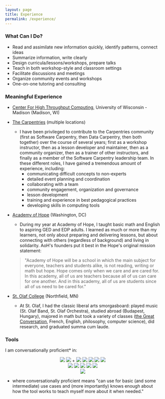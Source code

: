```yaml
---
layout: page
title: Experience
permalink: /experience/
---
```


### What Can I Do?

* Read and assimilate new information quickly, identify patterns, connect ideas
* Summarize information, write clearly
* Design curricula/lessons/workshops, prepare talks
* Teach in both workshop-style and classroom settings
* Facilitate discussions and meetings
* Organize community events and workshops
* One-on-one tutoring and consulting

### Meaningful Experience

* [Center For High Throughput Computing][chtc], University of Wisconsin - Madison (Madison, WI)

* [The Carpentries][carpentries] (multiple locations)
  * I have been privileged to contribute to the Carpentries community (first as Software
    Carpentry, then Data Carpentry, then both together) over the course of several
    years; first as a workshop instructor, then as a lesson developer and maintainer,
    then as a community organizer, then as a trainer of other instructors, and finally
    as a member of the Software Carpentry leadership team.  In these different roles,
    I have gained a tremendous amount of experience, including:
      * communicating difficult concepts to non-experts
      * detailed event planning and coordination
      * collaborating with a team
      * community engagement, organization and governance
      * lesson development
      * training and experience in best pedagogical practices
      * developing skills in computing tools

* [Academy of Hope][aoh] (Washington, DC)
  * During my year at Academy of Hope, I taught basic math and English to
  aspiring GED and EDP adults.  I learned as much or more than my learners,
  not only about preparing and delivering lessons, but about connecting with
  others (regardless of background) and living in solidarity.  AoH's founders
  put it best in the Hope's original mission statement:
  > "Academy of Hope will be a school in which the main subject for everyone, teachers
and students alike, is not reading, writing or math but hope. Hope comes only when we
care and are cared for. In this academy, all of us are teachers because all of us can care for
one another. And in this academy, all of us are students since all of us need to be cared for."

* [St. Olaf College][olaf] (Northfield, MN)
  * At St. Olaf, I had the classic liberal arts smorgasboard: played music (St. Olaf Band,
    St. Olaf Orchestra), studied abroad (Budapest, Hungary), majored in math
    but took a variety of classes ([the Great Conversation][gc], French, English, philosophy, computer
    science), did research, and graduated summa cum laude.  

### Tools

I am conversationally proficient* in:

<center>

<img class="logos" src="../images/logos/python-logo-master-v3-TM.png">
<img class="logos" src="../images/logos/R-logo.jpeg"> +
<img class="logos" src="../images/logos/hex-tidyverse.png">
<img class="logos" src="../images/logos/Git-Logo-2Color.png">
<img class="logos" src="../images/logos/Gnu-bash-logo.svg.png">
<img class="logos" src="../images/logos/sqlite-logo.png">
<img class="logos" src="../images/logos/HTCondor_red_blk.png">
<br>
<img class="logos" src="../images/logos/latex.png">
<img class="logos" src="../images/logos/github-pages.jpeg">
<img class="logos" src="../images/logos/HTML5CSS3Logos.svg">
<img class="logos" src="../images/logos/WordPress-logotype-standard.png">
<img class="logos" src="../images/logos/Mediawiki_logo_reworked.svg">
<br>
<img class="logos" src="../images/logos/linux-mac-windows.jpg">
</center>

* where conversationally proficient means "can use for basic (and some intermediate)
use cases and (more importantly) knows enough about how the tool
works to teach myself more about it when needed."

[chtc]: http://chtc.cs.wisc.edu/
[carpentries]: https://carpentries.org/
[aoh]: http://aohdc.org/
[olaf]: https://wp.stolaf.edu/
[gc]: https://wp.stolaf.edu/great-conversation/
